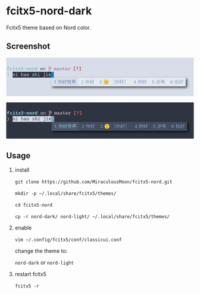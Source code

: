 # fcitx5-nord-dark

Fcitx5 theme based on Nord color.

## Screenshot

![light](./shot/light.png)

![dark](./shot/dark.png)

## Usage

1. install

   `git clone https://github.com/MiraculousMoon/fcitx5-nord.git`

   `mkdir -p ~/.local/share/fcitx5/themes/`

   `cd fcitx5-nord`

   `cp -r nord-dark/ nord-light/ ~/.local/share/fcitx5/themes/`

2. enable

   `vim ~/.config/fcitx5/conf/classicui.conf`

   change the theme to: 

   `nord-dark` or `nord-light`

3. restart fcitx5

   `fcitx5 -r`

   

   

   

